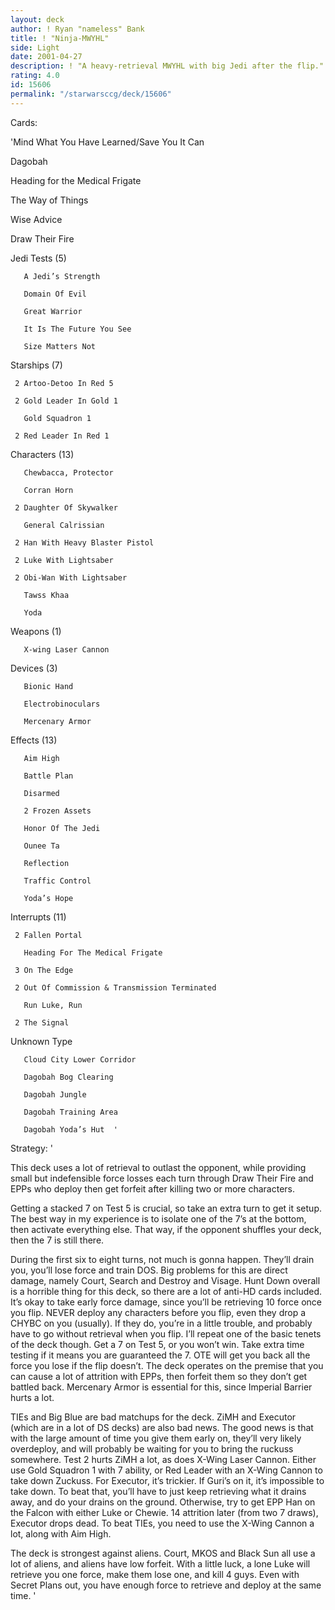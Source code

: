 ```yaml
---
layout: deck
author: ! Ryan "nameless" Bank
title: ! "Ninja-MWYHL"
side: Light
date: 2001-04-27
description: ! "A heavy-retrieval MWYHL with big Jedi after the flip."
rating: 4.0
id: 15606
permalink: "/starwarsccg/deck/15606"
---
```

Cards: 

'Mind What You Have Learned/Save You It Can

Dagobah

Heading for the Medical Frigate

The Way of Things

Wise Advice

Draw Their Fire


Jedi Tests (5)

       A Jedi’s Strength 

       Domain Of Evil 

       Great Warrior 

       It Is The Future You See 

       Size Matters Not 


Starships (7)

     2 Artoo-Detoo In Red 5 

     2 Gold Leader In Gold 1 

       Gold Squadron 1 

     2 Red Leader In Red 1 


Characters (13)

       Chewbacca, Protector 

       Corran Horn 

     2 Daughter Of Skywalker 

       General Calrissian 

     2 Han With Heavy Blaster Pistol 

     2 Luke With Lightsaber 

     2 Obi-Wan With Lightsaber 

       Tawss Khaa 

       Yoda 


Weapons (1)

       X-wing Laser Cannon 


Devices (3)

       Bionic Hand 

       Electrobinoculars 

       Mercenary Armor 


Effects (13)

       Aim High 

       Battle Plan 

       Disarmed 

       2 Frozen Assets 

       Honor Of The Jedi 

       Ounee Ta 

       Reflection 

       Traffic Control 

       Yoda’s Hope 


Interrupts (11)

     2 Fallen Portal 

       Heading For The Medical Frigate 

     3 On The Edge 

     2 Out Of Commission & Transmission Terminated 

       Run Luke, Run 

     2 The Signal 


Unknown Type

       Cloud City Lower Corridor 

       Dagobah Bog Clearing 

       Dagobah Jungle 

       Dagobah Training Area 

       Dagobah Yoda’s Hut  '

Strategy: '

This deck uses a lot of retrieval to outlast the opponent, while providing small but indefensible force losses each turn through Draw Their Fire and EPPs who deploy then get forfeit after killing two or more characters.


Getting a stacked 7 on Test 5 is crucial, so take an extra turn to get it setup. The best way in my experience is to isolate one of the 7’s at the bottom, then activate everything else. That way, if the opponent shuffles your deck, then the 7 is still there.


During the first six to eight turns, not much is gonna happen. They’ll drain you, you’ll lose force and train DOS. Big problems for this are direct damage, namely Court, Search and Destroy and Visage. Hunt Down overall is a horrible thing for this deck, so there are a lot of anti-HD cards included. It’s okay to take early force damage, since you’ll be retrieving 10 force once you flip. NEVER deploy any characters before you flip, even they drop a CHYBC on you (usually). If they do, you’re in a little trouble, and probably have to go without retrieval when you flip. I’ll repeat one of the basic tenets of the deck though. Get a 7 on Test 5, or you won’t win. Take extra time testing if it means you are guaranteed the 7. OTE will get you back all the force you lose if the flip doesn’t. The deck operates on the premise that you can cause a lot of attrition with EPPs, then forfeit them so they don’t get battled back. Mercenary Armor is essential for this, since Imperial Barrier hurts a lot.


TIEs and Big Blue are bad matchups for the deck. ZiMH and Executor (which are in a lot of DS decks) are also bad news. The good news is that with the large amount of time you give them early on, they’ll very likely overdeploy, and will probably be waiting for you to bring the ruckuss somewhere. Test 2 hurts ZiMH a lot, as does X-Wing Laser Cannon. Either use Gold Squadron 1 with 7 ability, or Red Leader with an X-Wing Cannon to take down Zuckuss. For Executor, it’s trickier. If Guri’s on it, it’s impossible to take down. To beat that, you’ll have to just keep retrieving what it drains away, and do your drains on the ground. Otherwise, try to get EPP Han on the Falcon with either Luke or Chewie. 14 attrition later (from two 7 draws), Executor drops dead. To beat TIEs, you need to use the X-Wing Cannon a lot, along with Aim High.


The deck is strongest against aliens. Court, MKOS and Black Sun all use a lot of aliens, and aliens have low forfeit. With a little luck, a lone Luke will retrieve you one force, make them lose one, and kill 4 guys. Even with Secret Plans out, you have enough force to retrieve and deploy at the same time. '
